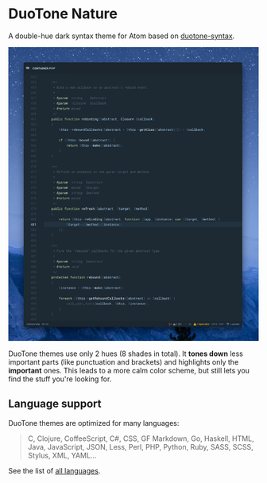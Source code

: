 # DuoTone Nature

A double-hue dark syntax theme for Atom based on [duotone-syntax](https://github.com/simurai/duotone-syntax).

![DuoTone Theme](https://github.com/gmpetpet/duotone-nature-syntax/raw/master/screenshot.jpg)

DuoTone themes use only 2 hues (8 shades in total). It __tones down__ less important parts (like punctuation and brackets) and highlights only the __important__ ones. This leads to a more calm color scheme, but still lets you find the stuff you're looking for.

## Language support

DuoTone themes are optimized for many languages:

> C, Clojure, CoffeeScript, C#, CSS, GF Markdown, Go, Haskell, HTML, Java, JavaScript, JSON, Less, Perl, PHP, Python, Ruby, SASS, SCSS, Stylus, XML, YAML...

See the list of [all languages](/styles/languages).
